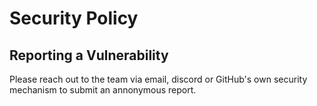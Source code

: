 # Security Policy

## Reporting a Vulnerability

Please reach out to the team via email, discord or GitHub's own security mechanism to submit an annonymous report.
